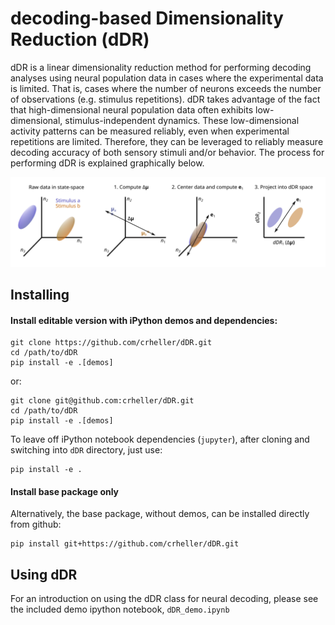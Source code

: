 # decoding-based Dimensionality Reduction (dDR)

dDR is a linear dimensionality reduction method for performing decoding analyses using neural population data in cases where the experimental data is limited. That is, cases where the number of neurons exceeds the number of observations (e.g. stimulus repetitions). dDR takes advantage of the fact that high-dimensional neural population data often exhibits low-dimensional, stimulus-independent dynamics. These low-dimensional activity patterns can be measured reliably, even when experimental repetitions are limited. Therefore, they can be leveraged to reliably measure decoding accuracy of both sensory stimuli and/or behavior. The process for performing dDR is explained graphically below. 

![alt text](figures/final/fig3.png "dDR procedure")

## Installing
#### Install editable version with iPython demos and dependencies:
```
git clone https://github.com/crheller/dDR.git
cd /path/to/dDR
pip install -e .[demos]
```
or:
```
git clone git@github.com:crheller/dDR.git
cd /path/to/dDR
pip install -e .[demos]
```
To leave off iPython notebook dependencies (`jupyter`), after cloning and switching into `dDR` directory, just use:
```
pip install -e .
```
#### Install base package only
Alternatively, the base package, without demos, can be installed directly from github:
```
pip install git+https://github.com/crheller/dDR.git
```

## Using dDR
For an introduction on using the dDR class for neural decoding, please see the included demo ipython notebook, `dDR_demo.ipynb`
